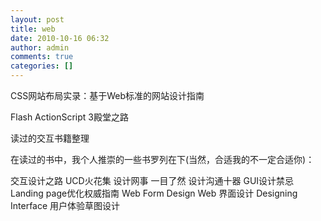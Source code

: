 ```yaml
---
layout: post
title: web
date: 2010-10-16 06:32
author: admin
comments: true
categories: []
---
```

CSS网站布局实录：基于Web标准的网站设计指南

Flash ActionScript 3殿堂之路

读过的交互书籍整理

在读过的书中，我个人推崇的一些书罗列在下(当然，合适我的不一定合适你)：

交互设计之路
UCD火花集
设计网事
一目了然
设计沟通十器
GUI设计禁忌
Landing page优化权威指南
Web Form Design
Web 界面设计
Designing Interface
用户体验草图设计

